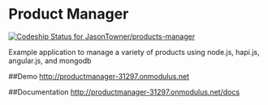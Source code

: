 Product Manager
================
[ ![Codeship Status for JasonTowner/products-manager](https://www.codeship.io/projects/9f418410-40f2-0132-111c-4e130d4cb80d/status?branch=master)](https://www.codeship.io/projects/44029)

Example application to manage a variety of products using node.js, hapi.js, angular.js, and mongodb

##Demo
http://productmanager-31297.onmodulus.net

##Documentation
http://productmanager-31297.onmodulus.net/docs
